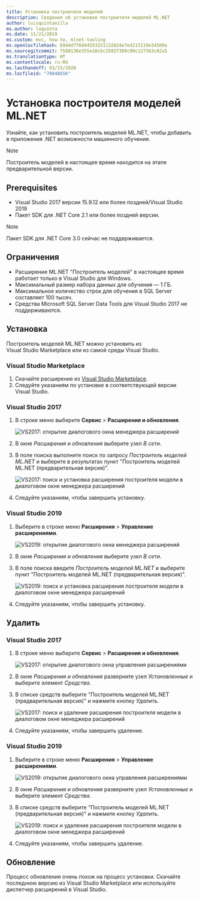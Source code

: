 ```yaml
---
title: Установка построителя моделей
description: Сведения об установке построителя моделей ML.NET
author: luisquintanilla
ms.author: luquinta
ms.date: 11/21/2019
ms.custom: mvc, how-to, mlnet-tooling
ms.openlocfilehash: b944d7f6044553251132824e7e4213119e34500e
ms.sourcegitcommit: 7588136e355e10cbc2582f389c90c127363c02a5
ms.translationtype: HT
ms.contentlocale: ru-RU
ms.lasthandoff: 03/15/2020
ms.locfileid: "78848656"
---
```

# <a name="how-to-install-mlnet-model-builder"></a>Установка построителя моделей ML.NET

Узнайте, как установить построитель моделей ML.NET, чтобы добавить в приложения .NET возможности машинного обучения.

> [!NOTE]
> Построитель моделей в настоящее время находится на этапе предварительной версии.

## <a name="prerequisites"></a>Prerequisites

- Visual Studio 2017 версии 15.9.12 или более поздней/Visual Studio 2019
- Пакет SDK для .NET Core 2.1 или более поздней версии.

> [!NOTE]
> Пакет SDK для .NET Core 3.0 сейчас не поддерживается.

## <a name="limitations"></a>Ограничения

- Расширение ML.NET "Построитель моделей" в настоящее время работает только в Visual Studio для Windows.
- Максимальный размер набора данных для обучения — 1 ГБ.
- Максимальное количество строк для обучения в SQL Server составляет 100 тысяч.
- Средства Microsoft SQL Server Data Tools для Visual Studio 2017 не поддерживаются.

## <a name="install"></a>Установка

Построитель моделей ML.NET можно установить из Visual Studio Marketplace или из самой среды Visual Studio.

### <a name="visual-studio-marketplace"></a>Visual Studio Marketplace

1. Скачайте расширение из [Visual Studio Marketplace](https://marketplace.visualstudio.com/items?itemName=MLNET.07).
1. Следуйте указаниям по установке в соответствующей версии Visual Studio.

### <a name="visual-studio-2017"></a>Visual Studio 2017

1. В строке меню выберите **Сервис** > **Расширения и обновления**.

    ![VS2017: открытие диалогового окна менеджера расширений](./media/install-model-builder/vs2017-open-extensions-manager.png)

1. В окне *Расширения и обновления* выберите узел *В сети*.
1. В поле поиска выполните поиск по запросу *Построитель моделей ML.NET* и выберите в результатах пункт "Построитель моделей ML.NET (предварительная версия)".

    ![VS2017: поиск и установка расширения построителя модели в диалоговом окне менеджера расширений](./media/install-model-builder/vs2017-install-model-builder.png)

1. Следуйте указаниям, чтобы завершить установку.

### <a name="visual-studio-2019"></a>Visual Studio 2019

1. Выберите в строке меню **Расширения** > **Управление расширениями**.

    ![VS2019: открытие диалогового окна менеджера расширений](./media/install-model-builder/vs2019-open-extensions-manager.png)

1. В окне *Расширения и обновления* выберите узел *В сети*.
1. В поле поиска введите *Построитель моделей ML.NET* и выберите пункт "Построитель моделей ML.NET (предварительная версия)".

    ![VS2019: поиск и установка расширения построителя модели в диалоговом окне менеджера расширений](./media/install-model-builder/vs2019-install-model-builder.png)

1. Следуйте указаниям, чтобы завершить установку.

## <a name="uninstall"></a>Удалить

### <a name="visual-studio-2017"></a>Visual Studio 2017

1. В строке меню выберите **Сервис** > **Расширения и обновления**.

    ![VS2017: открытие диалогового окна управления расширениями](./media/install-model-builder/vs2017-open-extensions-manager.png)

1. В окне *Расширения и обновления* разверните узел *Установленные* и выберите элемент *Средства*.
1. В списке средств выберите "Построитель моделей ML.NET (предварительная версия)" и нажмите кнопку *Удалить*.

    ![VS2017: поиск и удаление расширения построителя модели в диалоговом окне менеджера расширений](./media/install-model-builder/vs2017-uninstall-model-builder.png)

1. Следуйте указаниям, чтобы завершить удаление.

### <a name="visual-studio-2019"></a>Visual Studio 2019

1. Выберите в строке меню **Расширения** > **Управление расширениями**.

    ![VS2019: открытие диалогового окна управления расширениями](./media/install-model-builder/vs2019-open-extensions-manager.png)

1. В окне *Расширения и обновления* разверните узел *Установленные* и выберите элемент *Средства*.
1. В списке средств выберите "Построитель моделей ML.NET (предварительная версия)" и нажмите кнопку *Удалить*.

    ![VS2019: поиск и удаление расширения построителя модели в диалоговом окне менеджера расширений](./media/install-model-builder/vs2019-uninstall-model-builder.png)

1. Следуйте указаниям, чтобы завершить удаление.

## <a name="upgrade"></a>Обновление

Процесс обновления очень похож на процесс установки. Скачайте последнюю версию из Visual Studio Marketplace или используйте диспетчер расширений в Visual Studio.
